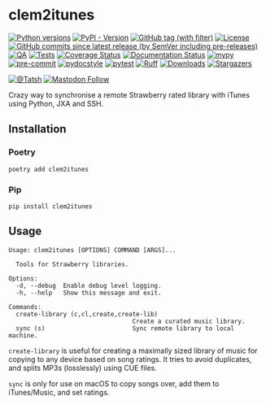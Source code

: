 # clem2itunes

[![Python versions](https://img.shields.io/pypi/pyversions/clem2itunes.svg?color=blue&logo=python&logoColor=white)](https://www.python.org/)
[![PyPI - Version](https://img.shields.io/pypi/v/clem2itunes)](https://pypi.org/project/clem2itunes/)
[![GitHub tag (with filter)](https://img.shields.io/github/v/tag/Tatsh/clem2itunes)](https://github.com/Tatsh/clem2itunes/tags)
[![License](https://img.shields.io/github/license/Tatsh/clem2itunes)](https://github.com/Tatsh/clem2itunes/blob/master/LICENSE.txt)
[![GitHub commits since latest release (by SemVer including pre-releases)](https://img.shields.io/github/commits-since/Tatsh/clem2itunes/v0.1.0/master)](https://github.com/Tatsh/clem2itunes/compare/v0.1.0...master)
[![QA](https://github.com/Tatsh/clem2itunes/actions/workflows/qa.yml/badge.svg)](https://github.com/Tatsh/clem2itunes/actions/workflows/qa.yml)
[![Tests](https://github.com/Tatsh/clem2itunes/actions/workflows/tests.yml/badge.svg)](https://github.com/Tatsh/clem2itunes/actions/workflows/tests.yml)
[![Coverage Status](https://coveralls.io/repos/github/Tatsh/clem2itunes/badge.svg?branch=master)](https://coveralls.io/github/Tatsh/clem2itunes?branch=master)
[![Documentation Status](https://readthedocs.org/projects/clem2itunes/badge/?version=latest)](https://clem2itunes.readthedocs.org/?badge=latest)
[![mypy](https://www.mypy-lang.org/static/mypy_badge.svg)](http://mypy-lang.org/)
[![pre-commit](https://img.shields.io/badge/pre--commit-enabled-brightgreen?logo=pre-commit&logoColor=white)](https://github.com/pre-commit/pre-commit)
[![pydocstyle](https://img.shields.io/badge/pydocstyle-enabled-AD4CD3)](http://www.pydocstyle.org/en/stable/)
[![pytest](https://img.shields.io/badge/pytest-zz?logo=Pytest&labelColor=black&color=black)](https://docs.pytest.org/en/stable/)
[![Ruff](https://img.shields.io/endpoint?url=https://raw.githubusercontent.com/astral-sh/ruff/main/assets/badge/v2.json)](https://github.com/astral-sh/ruff)
[![Downloads](https://static.pepy.tech/badge/clem2itunes/month)](https://pepy.tech/project/clem2itunes)
[![Stargazers](https://img.shields.io/github/stars/Tatsh/clem2itunes?logo=github&style=flat)](https://github.com/Tatsh/clem2itunes/stargazers)

[![@Tatsh](https://img.shields.io/badge/dynamic/json?url=https%3A%2F%2Fpublic.api.bsky.app%2Fxrpc%2Fapp.bsky.actor.getProfile%2F%3Factor%3Ddid%3Aplc%3Auq42idtvuccnmtl57nsucz72%26query%3D%24.followersCount%26style%3Dsocial%26logo%3Dbluesky%26label%3DFollow%2520%40Tatsh&query=%24.followersCount&style=social&logo=bluesky&label=Follow%20%40Tatsh)](https://bsky.app/profile/Tatsh.bsky.social)
[![Mastodon Follow](https://img.shields.io/mastodon/follow/109370961877277568?domain=hostux.social&style=social)](https://hostux.social/@Tatsh)

Crazy way to synchronise a remote Strawberry rated library with iTunes using Python, JXA and SSH.

## Installation

### Poetry

```shell
poetry add clem2itunes
```

### Pip

```shell
pip install clem2itunes
```

## Usage

```shell
Usage: clem2itunes [OPTIONS] COMMAND [ARGS]...

  Tools for Strawberry libraries.

Options:
  -d, --debug  Enable debug level logging.
  -h, --help   Show this message and exit.

Commands:
  create-library (c,cl,create,create-lib)
                                  Create a curated music library.
  sync (s)                        Sync remote library to local machine.
```

`create-library` is useful for creating a maximally sized library of music for copying to any device
based on song ratings. It tries to avoid duplicates, and splits MP3s (losslessly) using CUE files.

`sync` is only for use on macOS to copy songs over, add them to iTunes/Music, and set ratings.
